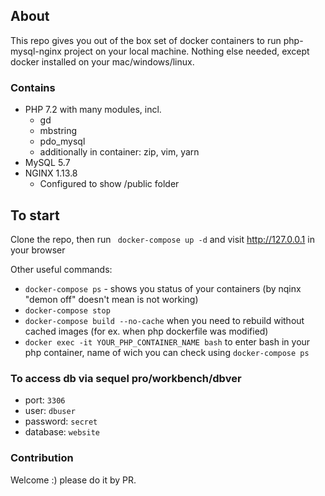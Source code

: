 ## About 

This repo gives you out of the box set of docker containers to run php-mysql-nginx project on your local machine. Nothing else needed, except docker installed on your mac/windows/linux. 

### Contains

+ PHP 7.2 with many modules, incl.
  + gd
  + mbstring
  + pdo_mysql
  + additionally in container: zip, vim, yarn
+ MySQL 5.7
+ NGINX 1.13.8
  + Configured to show /public folder 



## To start

Clone the repo, then run  ` docker-compose up -d`
and visit http://127.0.0.1 in your browser

Other useful commands:
+ `docker-compose ps` - shows you status of your containers (by nqinx "demon off" doesn't mean is not working)
+ `docker-compose stop`
+ `docker-compose build --no-cache` when you need to rebuild without cached images (for ex. when php dockerfile was modified)
+ `docker exec -it YOUR_PHP_CONTAINER_NAME bash` to enter bash in your php container, name of wich you can check using `docker-compose ps`

### To access db via sequel pro/workbench/dbver
+ port: `3306`
+ user: `dbuser`
+ password: `secret`
+ database: `website`

### Contribution
Welcome :) please do it by PR.